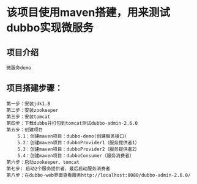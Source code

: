 ﻿# 该项目使用maven搭建，用来测试dubbo实现微服务
## 项目介绍
	微服务demo
## 项目搭建步骤： 
	第一步：安装jdk1.8
	第二步：安装zookeeper
	第三步：安装tomcat 
	第四步：下载dubbo并打包到tomcat测试dubbo-admin-2.6.0 
	第五步：创建项目
		5.1：创建maven项目：dubbo-demo(创建服务接口)
		5.2：创建maven项目：dubboProvider1（服务提供者1）
		5.3：创建maven项目：dubboProvider2（服务提供者2）
		5.4：创建maven项目：dubboConsumer（服务消费者） 
	第六步：启动zookeeper、tomcat 
	第七步: 启动2个服务提供者，最后启动服务消费者
	第八步：在dubbo-web界面查看服务http://localhost:8080/dubbo-admin-2.6.0/
